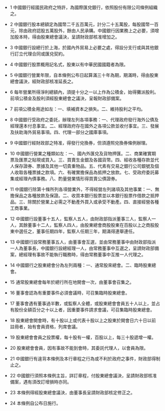 * 1 中國銀行經國民政府之特許，為國際匯兌銀行，依照股份有限公司條例組織之。

* 2 中國銀行股本總額定為國幣二千五百萬元，計分二十五萬股，每股國幣一百元，除由政府認股五萬股外，餘由人民承購。中國銀行因業務上之必要，須增加股本時，得由股東總會議決，呈請財政部核准增加之。

* 3 中國銀行設總行於上海，於國內外貿易上必要之處，得設分支行或與其他銀行訂立代理合同或匯兌契約。

* 4 中國銀行股票概用記名式，股東以有中華民國國籍者為限。

* 5 中國銀行營業年限，自本條例公布日起算滿三十年為期，期滿時，得由股東總會議決，經財政部核准延長之。

* 6 每年營業所得淨利總額內，須提十分之一以上作為公積金，始得攤派股利。前項公積金及股利須經股東總會之議決，呈報財政部備案。

* 7 前項公積金用途如左：一、填補資本之損失。二、維持股利之平均。

* 8 中國銀行受政府之委託，辦理左列各項事務：一、代理政府發行海外公債及經理還本付息事宜。二、經理政府存在國外之各項公款並收付事宜。三、發展及扶助海外貿易事項。四、代理一部分之國庫事項。

* 9 中國銀行經財政部之特准，得發行兌換券，但須遵照兌換券條例辦理。

* 10 中國銀行營業之種類如左：一、國內外匯兌及貨物押匯。二、商業確實期票及匯票之貼現或買入。三、買賣生金銀及各國貨幣。四、經收各種存款並代人保存證券、票據及其他一切貴重物品。五、代素有交易之銀行公司銀號及個人收取各種票據之款項。六、有確實擔保品為抵押之放款。七、受政府委託募集或經理內債事務。八、酌量營業情形得買賣公債證券。

* 11 中國銀行除第十條所列各項營業外，不得經營左列諸項及其他事業：一、無擔保品之各種放款及保證。二、收買本銀行股票並以本銀行股票作借款之抵押品。三、除關於營業上必需之不動產外買入或承受不動產。四、直接經營各種工商事業。

* 12 中國銀行設董事十五人，監察人五人，由財政部指派董事三人，監察人一人，其餘董事十二人，監察人四人，由股東總會商股股東在百股以上之商股股東中選任之，董事任期四年，監察人任期三年，期滿得連舉連任。

* 13 中國銀行設常務董事五人，由董事會互選，並由常務董事中由財政部指派一人為董事長，中國銀行設總經理一人，由常務董事中互選之，呈請財政部備案，總經理有事故不能執行職務時，得由常務董事中互推一人代理之。

* 14 中國銀行之股東總會分為左列兩種：一、通常股來總會。二、臨時股東總會。

* 15 通常股東總會每年於總行所在地開會一次，由董事會召集之。

* 16 董事會認為有重要事件必須會議時，可召集臨時股東總會。

* 17 董事會遇有董事過半數，或監察人全體，或股東總會會員五十人以上，並占有股份全額百分之十以上者，因重要事件請求會議，可召集臨時股東總會。

* 18 股東總會開會時，有十股以上或代表十股以上之股東於開會日六十日以前註冊者，始有會員資格，列席會議。

* 19 股東總會會員之投票權，每十股有一權，百股以上，每三十股遞增一權。

* 20 股東總會會員，因有事故不能到會時，其委託代理人，以會員為限。

* 21 中國銀行有違背本條例及本行章程之行為或不利於政府之事件，財政部得制止之。

* 22 中國銀行須照本條例主旨，詳訂章程，付股東總會議決，呈請財政部核准備案，遇有須改訂增損時亦同。

* 23 本條例得經股東總會議決，由董事長呈請財政部核定修正之。

* 24 本條例自公布日施行。

